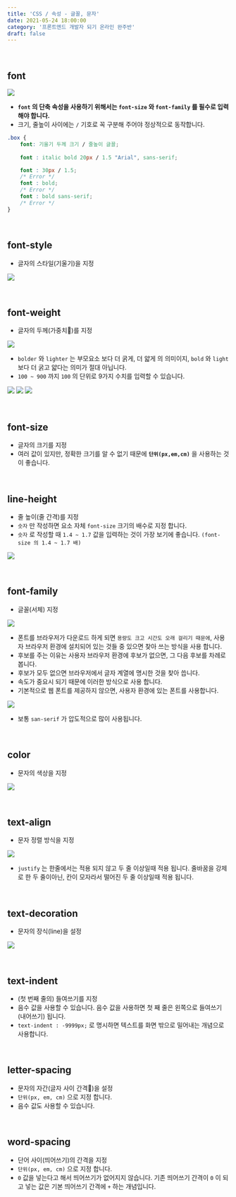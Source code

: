 ```yaml
---
title: 'CSS / 속성 - 글꼴, 문자'
date: 2021-05-24 18:00:00
category: '프론트엔드 개발자 되기 온라인 완주반'
draft: false
---
```


<br/>


## **font**
![](./img/52.png)
- **`font` 의 단축 속성을 사용하기 위해서는 `font-size` 와 `font-family` 를 필수로 입력해야 합니다.**
- 크기, 줄높이 사이에는 `/` 기호로 꼭 구분해 주어야 정상적으로 동작합니다.

```css
.box {
    font: 기울기 두께 크기 / 줄높이 글꼴;
    
    font : italic bold 20px / 1.5 "Arial", sans-serif;

    font : 30px / 1.5;
    /* Error */
    font : bold;
    /* Error */
    font : bold sans-serif;
    /* Error */
}
```

<br/>

## **font-style**
- 글자의 스타일(기울기)을 지정

![](./img/53.png)

<br/>

## **font-weight**
- 글자의 두께(가중치)를 지정

![](./img/54.png)
- `bolder` 와 `lighter` 는 부모요소 보다 더 굵게, 더 얇게 의 의미이지, `bold` 와 `light` 보다 더 굵고 얇다는 의미가 절대 아닙니다.
- `100 ~ 900` 까지 `100` 의 단위로 9가지 수치를 입력할 수 있습니다.

![](./img/55.png)
![](./img/56.png)
![](./img/57.png)

<br/>

## **font-size**
- 글자의 크기를 지정
- 여러 값이 있지만, 정확한 크기를 알 수 없기 때문에 **`단위(px,em,cm)`** 을 사용하는 것이 좋습니다.

<br/>

## **line-height**
- 줄 높이(줄 간격)를 지정
- `숫자` 만 작성하면 요소 자체 `font-size` 크기의 배수로 지정 합니다.
- `숫자` 로 작성할 때 `1.4 ~ 1.7` 값을 입력하는 것이 가장 보기에 좋습니다. `(font-size 의 1.4 ~ 1.7 배)`

![](./img/58.png)


<br/>

## **font-family**
- 글꼴(서체) 지정

![](./img/59.png)
- 폰트를 브라우저가 다운로드 하게 되면 `용량도 크고 시간도 오래 걸리기 때문에`, 사용자 브라우저 환경에 설치되어 있는 것들 중 있으면 찾아 쓰는 방식을 사용 합니다.
- 후보를 주는 이유는 사용자 브라우저 환경에 후보가 없으면, 그 다음 후보를 차례로 봅니다.
- 후보가 모두 없으면 브라우저에서 글자 계열에 명시한 것을 찾아 씁니다.
- 속도가 중요시 되기 때문에 이러한 방식으로 사용 합니다.
- 기본적으로 웹 폰트를 제공하지 않으면, 사용자 환경에 있는 폰트를 사용합니다.

![](./img/60.png)
- 보통 `san-serif` 가 압도적으로 많이 사용됩니다.

<br/>

## **color**
- 문자의 색상을 지정

![](./img/61.png)

<br/>

## **text-align**
- 문자 정렬 방식을 지정

![](./img/62.png)
- `justify` 는 한줄에서는 적용 되지 않고 두 줄 이상일때 적용 됩니다. 줄바꿈을 강제로 한 두 줄이아닌, 칸이 모자라서 떨어진 두 줄 이상일때 적용 됩니다.

<br/>

## **text-decoration**
- 문자의 장식(line)을 설정

![](./img/63.png)

<br/>

## **text-indent**
- (첫 번째 줄의) 들여쓰기를 지정
- 음수 값을 사용할 수 있습니다. 음수 값을 사용하면 첫 째 줄은 왼쪽으로 들여쓰기(내어쓰기) 됩니다.
- `text-indent : -9999px;` 로 명시하면 텍스트를 화면 밖으로 밀어내는 개념으로 사용합니다.

<br/>

## **letter-spacing**
- 문자의 자간(글자 사이 간격)을 설정
- `단위(px, em, cm)` 으로 지정 합니다.
- 음수 값도 사용할 수 있습니다.

<br/>

## **word-spacing**
- 단어 사이(띄어쓰기)의 간격을 지정
- `단위(px, em, cm)` 으로 지정 합니다.
- `0` 값을 넣는다고 해서 띄어쓰기가 없어지지 않습니다. 기존 띄어쓰기 간격이 `0` 이 되고 넣는 값은 기본 띄어쓰기 간격에 `+` 하는 개념입니다.


